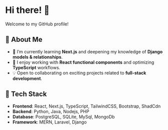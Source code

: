 # Hi there! 👋

Welcome to my GitHub profile! 

## 🚀 About Me
- 🌱 I’m currently learning **Next.js** and deepening my knowledge of **Django models & relationships**.
- 🔧 I enjoy working with **React functional components** and optimizing **TypeScript** workflows.
- 💡 Open to collaborating on exciting projects related to **full-stack development**.

## 📌 Tech Stack
- **Frontend**: React, Next.js, TypeScript, TailwindCSS, Bootstrap, ShadCdn
- **Backend**: Python, Java, Nodejs, PHP
- **Database**: PostgreSQL, SQLite, MySql, MongoDb
- **Framework**: MERN, Laravel, Django





